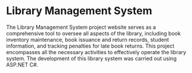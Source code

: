# Library Management System
The Library Management System project website serves as a comprehensive tool to oversee all aspects of the library, including book inventory maintenance, book issuance and return records, student information, and tracking penalties for late book returns. This project encompasses all the necessary activities to effectively operate the library system. The development of this library system was carried out using ASP.NET C#.